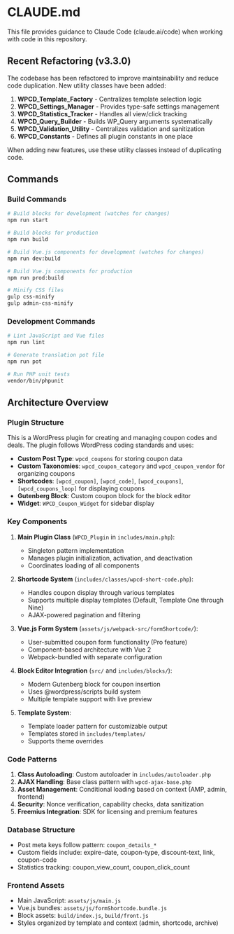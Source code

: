 # CLAUDE.md

This file provides guidance to Claude Code (claude.ai/code) when working with code in this repository.

## Recent Refactoring (v3.3.0)

The codebase has been refactored to improve maintainability and reduce code duplication. New utility classes have been added:

1. **WPCD_Template_Factory** - Centralizes template selection logic
2. **WPCD_Settings_Manager** - Provides type-safe settings management
3. **WPCD_Statistics_Tracker** - Handles all view/click tracking
4. **WPCD_Query_Builder** - Builds WP_Query arguments systematically
5. **WPCD_Validation_Utility** - Centralizes validation and sanitization
6. **WPCD_Constants** - Defines all plugin constants in one place

When adding new features, use these utility classes instead of duplicating code.

## Commands

### Build Commands
```bash
# Build blocks for development (watches for changes)
npm run start

# Build blocks for production
npm run build

# Build Vue.js components for development (watches for changes)
npm run dev:build

# Build Vue.js components for production
npm run prod:build

# Minify CSS files
gulp css-minify
gulp admin-css-minify
```

### Development Commands
```bash
# Lint JavaScript and Vue files
npm run lint

# Generate translation pot file
npm run pot

# Run PHP unit tests
vendor/bin/phpunit
```

## Architecture Overview

### Plugin Structure
This is a WordPress plugin for creating and managing coupon codes and deals. The plugin follows WordPress coding standards and uses:

- **Custom Post Type**: `wpcd_coupons` for storing coupon data
- **Custom Taxonomies**: `wpcd_coupon_category` and `wpcd_coupon_vendor` for organizing coupons
- **Shortcodes**: `[wpcd_coupon]`, `[wpcd_code]`, `[wpcd_coupons]`, `[wpcd_coupons_loop]` for displaying coupons
- **Gutenberg Block**: Custom coupon block for the block editor
- **Widget**: `WPCD_Coupon_Widget` for sidebar display

### Key Components

1. **Main Plugin Class** (`WPCD_Plugin` in `includes/main.php`):
   - Singleton pattern implementation
   - Manages plugin initialization, activation, and deactivation
   - Coordinates loading of all components

2. **Shortcode System** (`includes/classes/wpcd-short-code.php`):
   - Handles coupon display through various templates
   - Supports multiple display templates (Default, Template One through Nine)
   - AJAX-powered pagination and filtering

3. **Vue.js Form System** (`assets/js/webpack-src/formShortcode/`):
   - User-submitted coupon form functionality (Pro feature)
   - Component-based architecture with Vue 2
   - Webpack-bundled with separate configuration

4. **Block Editor Integration** (`src/` and `includes/blocks/`):
   - Modern Gutenberg block for coupon insertion
   - Uses @wordpress/scripts build system
   - Multiple template support with live preview

5. **Template System**:
   - Template loader pattern for customizable output
   - Templates stored in `includes/templates/`
   - Supports theme overrides

### Code Patterns

1. **Class Autoloading**: Custom autoloader in `includes/autoloader.php`
2. **AJAX Handling**: Base class pattern with `wpcd-ajax-base.php`
3. **Asset Management**: Conditional loading based on context (AMP, admin, frontend)
4. **Security**: Nonce verification, capability checks, data sanitization
5. **Freemius Integration**: SDK for licensing and premium features

### Database Structure
- Post meta keys follow pattern: `coupon_details_*`
- Custom fields include: expire-date, coupon-type, discount-text, link, coupon-code
- Statistics tracking: coupon_view_count, coupon_click_count

### Frontend Assets
- Main JavaScript: `assets/js/main.js`
- Vue.js bundles: `assets/js/formShortcode.bundle.js`
- Block assets: `build/index.js`, `build/front.js`
- Styles organized by template and context (admin, shortcode, archive)